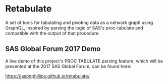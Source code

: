 # Retabulate

A set of tools for tabulating and pivoting data as a network graph using GraphQL, inspired by parsing the logic of SAS's proc-tabulate and compatible with the output of that procedure.

## SAS Global Forum 2017 Demo

A live demo of this project's PROC TABULATE parsing feature, which will be presented at the 2017 SAS Global Forum, can be found here:

https://jasonphillips.github.io/retabulate/
